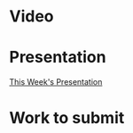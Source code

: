 
# Video

# Presentation
[This Week's Presentation](/WebDev/2-Digital-Applications/_topics/_presentations/presentationWeek02.md)

# Work to submit
